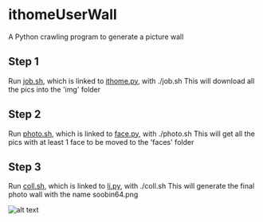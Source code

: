 # ithomeUserWall
A Python crawling program to generate a picture wall

## Step 1 ##
Run [job.sh](https://github.com/nerocui/ithomeUserWall/blob/master/job.sh), which is linked to [ithome.py](https://github.com/nerocui/ithomeUserWall/blob/master/ithome.py), with ./job.sh
This will download all the pics into the 'img' folder

## Step 2 ##
Run [photo.sh](https://github.com/nerocui/ithomeUserWall/blob/master/photo.sh), which is linked to [face.py](https://github.com/nerocui/ithomeUserWall/blob/master/face.py), with ./photo.sh
This will get all the pics with at least 1 face to be moved to the 'faces' folder

## Step 3 ##
Run [coll.sh](https://github.com/nerocui/ithomeUserWall/blob/master/coll.sh), which is linked to [li.py](https://github.com/nerocui/ithomeUserWall/blob/master/li.py), with ./coll.sh
This will generate the final photo wall with the name soobin64.png

![alt text](https://github.com/nerocui/ithomeUserWall/blob/master/soobin64.png)

